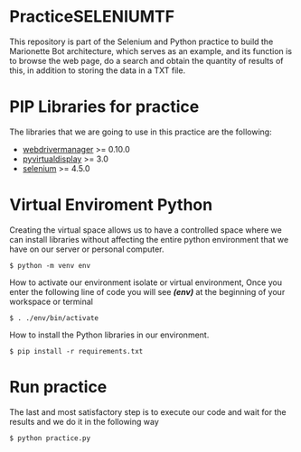 # PracticeSELENIUMTF
This repository is part of the Selenium and Python practice to build the Marionette Bot architecture, which serves as an example, and its function is to browse the web page, do a search and obtain the quantity of results of this, in addition to storing the data in a TXT file.

# PIP Libraries for practice

The libraries that we are going to use in this practice are the following:

* [webdrivermanager](https://pypi.org/project/webdriver-manager/) >= 0.10.0
* [pyvirtualdisplay](https://pypi.org/project/PyVirtualDisplay/) >= 3.0
* [selenium](https://pypi.org/project/selenium/) >= 4.5.0


# Virtual Enviroment Python

Creating the virtual space allows us to have a controlled space where we can install libraries without affecting the entire python environment that we have on our server or personal computer.

    $ python -m venv env

How to activate our environment isolate or virtual environment, Once you enter the following line of code you will see ***(env)*** at the beginning of your workspace or terminal

    $ . ./env/bin/activate

How to install the Python libraries in our environment.

    $ pip install -r requirements.txt

# Run practice

The last and most satisfactory step is to execute our code and wait for the results and we do it in the following way

    $ python practice.py



